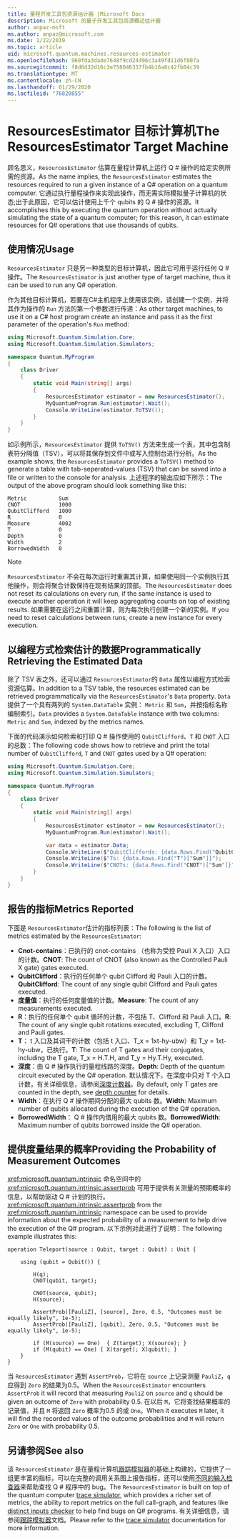 ```yaml
---
title: 量程开发工具包资源估计器 |Microsoft Docs
description: Microsoft 的量子开发工具包资源概述估计器
author: anpaz-msft
ms.author: anpaz@microsoft.com
ms.date: 1/22/2019
ms.topic: article
uid: microsoft.quantum.machines.resources-estimator
ms.openlocfilehash: 960fda3dade7648f9cd24496c3a49fd11d6f807a
ms.sourcegitcommit: f8d6d32d16c3e758046337fb4b16a8c42fb04c39
ms.translationtype: MT
ms.contentlocale: zh-CN
ms.lasthandoff: 01/29/2020
ms.locfileid: "76820855"
---
```

# <a name="the-resourcesestimator-target-machine"></a><span data-ttu-id="0bae1-103">ResourcesEstimator 目标计算机</span><span class="sxs-lookup"><span data-stu-id="0bae1-103">The ResourcesEstimator Target Machine</span></span>

<span data-ttu-id="0bae1-104">顾名思义，`ResourcesEstimator` 估算在量程计算机上运行 Q # 操作的给定实例所需的资源。</span><span class="sxs-lookup"><span data-stu-id="0bae1-104">As the name implies, the `ResourcesEstimator` estimates the resources required to run a given instance of a Q# operation on a quantum computer.</span></span>
<span data-ttu-id="0bae1-105">它通过执行量程操作来实现此操作，而无需实际模拟量子计算机的状态;出于此原因，它可以估计使用上千个 qubits 的 Q # 操作的资源。</span><span class="sxs-lookup"><span data-stu-id="0bae1-105">It accomplishes this by executing the quantum operation without actually simulating the state of a quantum computer; for this reason, it can estimate resources for Q# operations that use thousands of qubits.</span></span>

## <a name="usage"></a><span data-ttu-id="0bae1-106">使用情况</span><span class="sxs-lookup"><span data-stu-id="0bae1-106">Usage</span></span>

<span data-ttu-id="0bae1-107">`ResourcesEstimator` 只是另一种类型的目标计算机，因此它可用于运行任何 Q # 操作。</span><span class="sxs-lookup"><span data-stu-id="0bae1-107">The `ResourcesEstimator` is just another type of target machine, thus it can be used to run any Q# operation.</span></span> 

<span data-ttu-id="0bae1-108">作为其他目标计算机，若要在C#主机程序上使用该实例，请创建一个实例，并将其作为操作的 `Run` 方法的第一个参数进行传递：</span><span class="sxs-lookup"><span data-stu-id="0bae1-108">As other target machines, to use it on a C# host program create an instance and pass it as the first parameter of the operation's `Run` method:</span></span>

```csharp
using Microsoft.Quantum.Simulation.Core;
using Microsoft.Quantum.Simulation.Simulators;

namespace Quantum.MyProgram
{
    class Driver
    {
        static void Main(string[] args)
        {
            ResourcesEstimator estimator = new ResourcesEstimator();
            MyQuantumProgram.Run(estimator).Wait();
            Console.WriteLine(estimator.ToTSV());
        }
    }
}
```

<span data-ttu-id="0bae1-109">如示例所示，`ResourcesEstimator` 提供 `ToTSV()` 方法来生成一个表，其中包含制表符分隔值（TSV），可以将其保存到文件中或写入控制台进行分析。</span><span class="sxs-lookup"><span data-stu-id="0bae1-109">As the example shows, the `ResourcesEstimator` provides a `ToTSV()` method to generate a table with tab-seperated-values (TSV) that can be saved into a file or written to the console for analysis.</span></span> <span data-ttu-id="0bae1-110">上述程序的输出应如下所示：</span><span class="sxs-lookup"><span data-stu-id="0bae1-110">The output of the above program should look something like this:</span></span>

```Output
Metric          Sum
CNOT            1000
QubitClifford   1000
R               0
Measure         4002
T               0
Depth           0
Width           2
BorrowedWidth   0
```

> [!NOTE]
> <span data-ttu-id="0bae1-111">`ResourcesEstimator` 不会在每次运行时重置其计算，如果使用同一个实例执行其他操作，则会将聚合计数保持在现有结果的顶部。</span><span class="sxs-lookup"><span data-stu-id="0bae1-111">The `ResourcesEstimator` does not reset its calculations on every run, if the same instance is used to execute another operation it will keep aggregating counts on top of existing results.</span></span>
> <span data-ttu-id="0bae1-112">如果需要在运行之间重置计算，则为每次执行创建一个新的实例。</span><span class="sxs-lookup"><span data-stu-id="0bae1-112">If you need to reset calculations between runs, create a new instance for every execution.</span></span>


## <a name="programmatically-retrieving-the-estimated-data"></a><span data-ttu-id="0bae1-113">以编程方式检索估计的数据</span><span class="sxs-lookup"><span data-stu-id="0bae1-113">Programmatically Retrieving the Estimated Data</span></span>

<span data-ttu-id="0bae1-114">除了 TSV 表之外，还可以通过 `ResourcesEstimator`的 `Data` 属性以编程方式检索资源估算。</span><span class="sxs-lookup"><span data-stu-id="0bae1-114">In addition to a TSV table, the resources estimated can be retrieved programmatically via the `ResourcesEstimator`'s `Data` property.</span></span> <span data-ttu-id="0bae1-115">`Data` 提供了一个具有两列的 `System.DataTable` 实例： `Metric` 和 `Sum`，并按指标名称编制索引。</span><span class="sxs-lookup"><span data-stu-id="0bae1-115">`Data` provides a `System.DataTable` instance with two columns: `Metric` and `Sum`, indexed by the metrics names.</span></span>

<span data-ttu-id="0bae1-116">下面的代码演示如何检索和打印 Q # 操作使用的 `QubitClifford`、`T` 和 `CNOT` 入口的总数：</span><span class="sxs-lookup"><span data-stu-id="0bae1-116">The following code shows how to retrieve and print the total number of `QubitClifford`, `T` and `CNOT` gates used by a Q# operation:</span></span>

```csharp
using Microsoft.Quantum.Simulation.Core;
using Microsoft.Quantum.Simulation.Simulators;

namespace Quantum.MyProgram
{
    class Driver
    {
        static void Main(string[] args)
        {
            ResourcesEstimator estimator = new ResourcesEstimator();
            MyQuantumProgram.Run(estimator).Wait();

            var data = estimator.Data;
            Console.WriteLine($"QubitCliffords: {data.Rows.Find("QubitClifford")["Sum"]}");
            Console.WriteLine($"Ts: {data.Rows.Find("T")["Sum"]}");
            Console.WriteLine($"CNOTs: {data.Rows.Find("CNOT")["Sum"]}");
        }
    }
}
```

## <a name="metrics-reported"></a><span data-ttu-id="0bae1-117">报告的指标</span><span class="sxs-lookup"><span data-stu-id="0bae1-117">Metrics Reported</span></span>

<span data-ttu-id="0bae1-118">下面是 `ResourcesEstimator`估计的指标列表：</span><span class="sxs-lookup"><span data-stu-id="0bae1-118">The following is the list of metrics estimated by the `ResourcesEstimator`:</span></span>

* <span data-ttu-id="0bae1-119">__Cnot-contains__：已执行的 cnot-contains （也称为受控 Pauli X 入口）入口的计数。</span><span class="sxs-lookup"><span data-stu-id="0bae1-119">__CNOT__: The count of CNOT (also known as the Controlled Pauli X gate) gates executed.</span></span>
* <span data-ttu-id="0bae1-120">__QubitClifford__：执行的任何单个 qubit Clifford 和 Pauli 入口的计数。</span><span class="sxs-lookup"><span data-stu-id="0bae1-120">__QubitClifford__: The count of any single qubit Clifford and Pauli gates executed.</span></span>
* <span data-ttu-id="0bae1-121">__度量值__：执行的任何度量值的计数。</span><span class="sxs-lookup"><span data-stu-id="0bae1-121">__Measure__:  The count of any measurements executed.</span></span>
* <span data-ttu-id="0bae1-122">__R__：执行的任何单个 qubit 循环的计数，不包括 T、Clifford 和 Pauli 入口。</span><span class="sxs-lookup"><span data-stu-id="0bae1-122">__R__: The count of any single qubit rotations executed, excluding T, Clifford and Pauli gates.</span></span>
* <span data-ttu-id="0bae1-123">__T__： t 入口及其词干的计数（包括 t 入口、T_x = 1xt-hy-ubw）和 T_y = 1xt-hy-ubw，已执行。</span><span class="sxs-lookup"><span data-stu-id="0bae1-123">__T__: The count of T gates and their conjugates, including the T gate, T_x = H.T.H, and T_y = Hy.T.Hy, executed.</span></span>
* <span data-ttu-id="0bae1-124">__深度__：由 Q # 操作执行的量程线路的深度。</span><span class="sxs-lookup"><span data-stu-id="0bae1-124">__Depth__: Depth of the quantum circuit executed by the Q# operation.</span></span> <span data-ttu-id="0bae1-125">默认情况下，在深度中只对 T 个入口计数，有关详细信息，请参阅[深度计数器](xref:microsoft.quantum.machines.qc-trace-simulator.depth-counter)。</span><span class="sxs-lookup"><span data-stu-id="0bae1-125">By default, only T gates are counted in the depth, see [depth counter](xref:microsoft.quantum.machines.qc-trace-simulator.depth-counter) for details.</span></span>
* <span data-ttu-id="0bae1-126">__Width__：在执行 Q # 操作期间分配的最大 qubits 数。</span><span class="sxs-lookup"><span data-stu-id="0bae1-126">__Width__: Maximum number of qubits allocated during the execution of the Q# operation.</span></span>
* <span data-ttu-id="0bae1-127">__BorrowedWidth__： Q # 操作内借用的最大 qubits 数。</span><span class="sxs-lookup"><span data-stu-id="0bae1-127">__BorrowedWidth__: Maximum number of qubits borrowed inside the Q# operation.</span></span>


## <a name="providing-the-probability-of-measurement-outcomes"></a><span data-ttu-id="0bae1-128">提供度量结果的概率</span><span class="sxs-lookup"><span data-stu-id="0bae1-128">Providing the Probability of Measurement Outcomes</span></span>

<span data-ttu-id="0bae1-129"><xref:microsoft.quantum.intrinsic> 命名空间中的 <xref:microsoft.quantum.intrinsic.assertprob> 可用于提供有关测量的预期概率的信息，以帮助驱动 Q # 计划的执行。</span><span class="sxs-lookup"><span data-stu-id="0bae1-129"><xref:microsoft.quantum.intrinsic.assertprob> from the <xref:microsoft.quantum.intrinsic> namespace can be used to provide information about the expected probability of a measurement to help drive the execution of the Q# program.</span></span> <span data-ttu-id="0bae1-130">以下示例对此进行了说明：</span><span class="sxs-lookup"><span data-stu-id="0bae1-130">The following example illustrates this:</span></span>

```qsharp
operation Teleport(source : Qubit, target : Qubit) : Unit {

    using (qubit = Qubit()) {

        H(q);
        CNOT(qubit, target);

        CNOT(source, qubit);
        H(source);

        AssertProb([PauliZ], [source], Zero, 0.5, "Outcomes must be equally likely", 1e-5);
        AssertProb([PauliZ], [qubit], Zero, 0.5, "Outcomes must be equally likely", 1e-5);

        if (M(source) == One)  { Z(target); X(source); }
        if (M(qubit) == One) { X(target); X(qubit); }
    }
}
```

<span data-ttu-id="0bae1-131">当 `ResourcesEstimator` 遇到 `AssertProb`，它将在 `source` 上记录测量 `PauliZ`，`q` 应得到 `Zero` 的结果为0.5。</span><span class="sxs-lookup"><span data-stu-id="0bae1-131">When the `ResourcesEstimator` encounters `AssertProb` it will record that measuring `PauliZ` on `source` and `q` should be given an outcome of `Zero` with probability 0.5.</span></span> <span data-ttu-id="0bae1-132">在以后 `M`，它将查找结果概率的记录值，并且 `M` 将返回 `Zero` 概率为0.5 的或 `One`。</span><span class="sxs-lookup"><span data-stu-id="0bae1-132">When it executes `M` later, it will find the recorded values of the outcome probabilities and `M` will return `Zero` or `One` with probability 0.5.</span></span>


## <a name="see-also"></a><span data-ttu-id="0bae1-133">另请参阅</span><span class="sxs-lookup"><span data-stu-id="0bae1-133">See also</span></span>

<span data-ttu-id="0bae1-134">该 `ResourcesEstimator` 是在量程计算机[跟踪模拟器](xref:microsoft.quantum.machines.qc-trace-simulator.intro)的基础上构建的，它提供了一组更丰富的指标，可以在完整的调用关系图上报告指标，还可以使用[不同的输入检查器](xref:microsoft.quantum.machines.qc-trace-simulator.distinct-inputs)来帮助查找 Q # 程序中的 bug。</span><span class="sxs-lookup"><span data-stu-id="0bae1-134">The `ResourcesEstimator` is built on top of the quantum computer [trace simulator](xref:microsoft.quantum.machines.qc-trace-simulator.intro), which provides a richer set of metrics, the ability to report metrics on the full call-graph, and features like [distinct inputs checker](xref:microsoft.quantum.machines.qc-trace-simulator.distinct-inputs) to help find bugs on Q# programs.</span></span> <span data-ttu-id="0bae1-135">有关详细信息，请参阅[跟踪模拟器](xref:microsoft.quantum.machines.qc-trace-simulator.intro)文档。</span><span class="sxs-lookup"><span data-stu-id="0bae1-135">Please refer to the [trace simulator](xref:microsoft.quantum.machines.qc-trace-simulator.intro) documentation for more information.</span></span>

